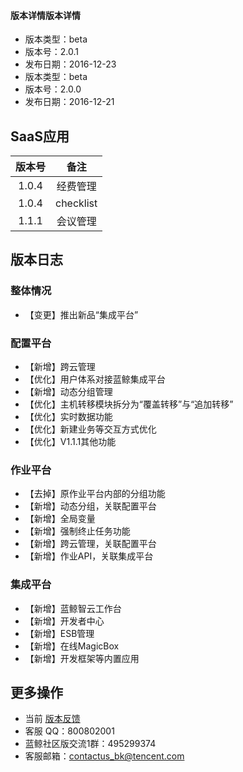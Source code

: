 #### 版本详情版本详情

- 版本类型：beta
- 版本号：2.0.1
- 发布日期：2016-12-23
- 版本类型：beta
- 版本号：2.0.0
- 发布日期：2016-12-21

## SaaS应用 

| 版本号 | 备注|
| :----: |:----: |
|1.0.4|经费管理|
|1.0.4|checklist|
|1.1.1|会议管理|

## 版本日志 

### 整体情况

- 【变更】推出新品“集成平台”

### 配置平台

- 【新增】跨云管理
- 【优化】用户体系对接蓝鲸集成平台
- 【新增】动态分组管理
- 【优化】主机转移模块拆分为“覆盖转移”与“追加转移”
- 【优化】实时数据功能
- 【优化】新建业务等交互方式优化
- 【优化】V1.1.1其他功能

### 作业平台

- 【去掉】原作业平台内部的分组功能
- 【新增】动态分组，关联配置平台
- 【新增】全局变量
- 【新增】强制终止任务功能
- 【新增】跨云管理，关联配置平台
- 【新增】作业API，关联集成平台

### 集成平台

- 【新增】蓝鲸智云工作台
- 【新增】开发者中心
- 【新增】ESB管理
- 【新增】在线MagicBox
- 【新增】开发框架等内置应用


## 更多操作

- 当前 [版本反馈](http://bk.tencent.com/s-mart/community)
- 客服 QQ：800802001
- 蓝鲸社区版交流1群：495299374
- 客服邮箱：contactus_bk@tencent.com
